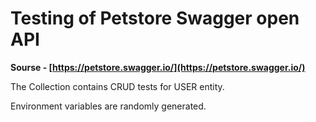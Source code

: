 # Testing of Petstore Swagger open API
**Sourse - [https://petstore.swagger.io/](https://petstore.swagger.io/)**

The Collection contains CRUD tests for USER entity.

Environment variables are randomly generated.

